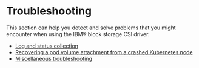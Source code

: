 # Troubleshooting

This section can help you detect and solve problems that you might encounter when using the IBM® block storage CSI driver.

* [Log and status collection](log_status_collect.md)
* [Recovering a pod volume attachment from a crashed Kubernetes node](recovering_vol_attach_crashed_k8s.md)
* [Miscellaneous troubleshooting](troubleshooting_misc.md)